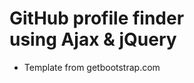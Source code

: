 <h1>GitHub profile finder<br> using Ajax & jQuery</h1>

<ul>
<li>Template from getbootstrap.com</li>
</ul>
